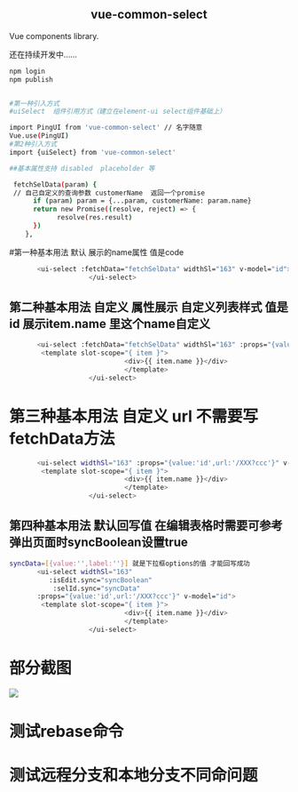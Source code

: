 
<h2 align="center">vue-common-select</h2>
Vue components library.

还在持续开发中……
```bash
npm login
npm publish


#第一种引入方式
#uiSelect  组件引用方式（建立在element-ui select组件基础上）

import PingUI from 'vue-common-select' // 名字随意
Vue.use(PingUI)
#第2种引入方式
import {uiSelect} from 'vue-common-select'

##基本属性支持 disabled  placeholder 等

```
```bash
 fetchSelData(param) {
 // 自己自定义的查询参数 customerName  返回一个promise
      if (param) param = {...param, customerName: param.name}
      return new Promise((resolve, reject) => {
            resolve(res.result)
      })
    },

```


#第一种基本用法 默认 展示的name属性 值是code

```bash
       <ui-select :fetchData="fetchSelData" widthSl="163" v-model="id">
                    </ui-select>
```

## 第二种基本用法 自定义 属性展示 自定义列表样式  值是id  展示item.name 里这个name自定义

```bash
       <ui-select :fetchData="fetchSelData" widthSl="163" :props="{value:'id'}" v-model="id">
        <template slot-scope="{ item }">
                             <div>{{ item.name }}</div>
                             </template>
                    </ui-select>
```

# 第三种基本用法 自定义 url 不需要写 fetchData方法

```bash
       <ui-select widthSl="163" :props="{value:'id',url:'/XXX?ccc'}" v-model="id">
        <template slot-scope="{ item }">
                             <div>{{ item.name }}</div>
                             </template>
                    </ui-select>
```

## 第四种基本用法 默认回写值 在编辑表格时需要可参考  弹出页面时syncBoolean设置true


```bash
syncData=[{value:'',label:''}] 就是下拉框options的值 才能回写成功
       <ui-select widthSl="163"
          :isEdit.sync="syncBoolean"
           :selId.sync="syncData"
       :props="{value:'id',url:'/XXX?ccc'}" v-model="id">
        <template slot-scope="{ item }">
                             <div>{{ item.name }}</div>
                             </template>
                    </ui-select>
```

# 部分截图
<img src="https://github.com/logep/vue-common-select/tree/master/examples/assets/home.png"/>

# 测试rebase命令

# 测试远程分支和本地分支不同命问题
